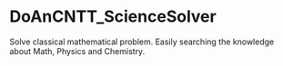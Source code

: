 # DoAnCNTT_ScienceSolver
Solve classical mathematical problem. Easily searching the knowledge about Math, Physics and Chemistry.
